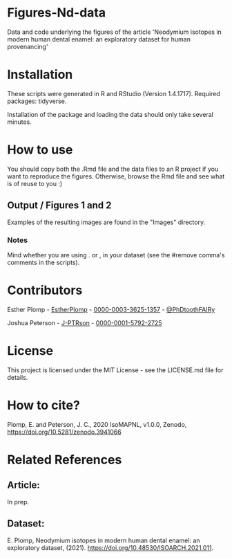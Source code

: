 # Figures-Nd-data
Data and code underlying the figures of the article 'Neodymium isotopes in modern human dental enamel: an exploratory dataset for human provenancing'


# Installation
These scripts were generated in R and RStudio (Version 1.4.1717). Required packages: tidyverse.

Installation of the package and loading the data should only take several minutes. 

# How to use
You should copy both the .Rmd file and the data files to an R project if you want to reproduce the figures. Otherwise, browse the Rmd file and see what is of reuse to you :)

## Output / Figures 1 and 2
Examples of the resulting images are found in the "Images" directory.

### Notes
Mind whether you are using . or , in your dataset (see the #remove comma's comments in the scripts).

# Contributors
Esther Plomp - [EstherPlomp](https://github.com/EstherPlomp) - [0000-0003-3625-1357](https://orcid.org/0000-0003-3625-1357) - [@PhDtoothFAIRy](https://twitter.com/PhDToothFAIRy)

Joshua Peterson - [J-PTRson](https://github.com/J-PTRSON) - [0000-0001-5792-2725](http://orcid.org/0000-0001-5792-2725)

# License
This project is licensed under the MIT License - see the LICENSE.md file for details.

# How to cite?
Plomp, E. and Peterson, J. C., 2020 IsoMAPNL, v1.0.0, Zenodo, https://doi.org/10.5281/zenodo.3941066

# Related References 
## Article: 
In prep. 
## Dataset: 
E. Plomp, Neodymium isotopes in modern human dental enamel: an exploratory dataset, (2021). https://doi.org/10.48530/ISOARCH.2021.011.
